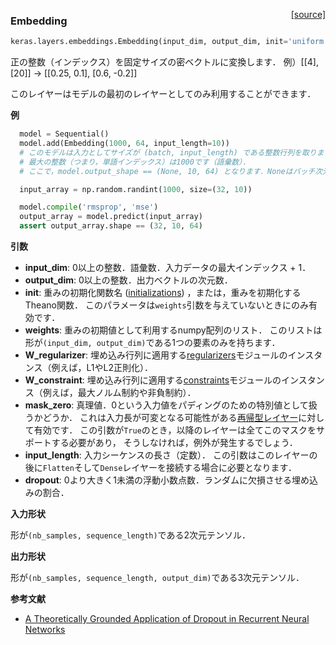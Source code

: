 <span style="float:right;">[[source]](https://github.com/fchollet/keras/blob/master/keras/layers/embeddings.py#L8)</span>
### Embedding

```python
keras.layers.embeddings.Embedding(input_dim, output_dim, init='uniform', input_length=None, W_regularizer=None, activity_regularizer=None, W_constraint=None, mask_zero=False, weights=None, dropout=0.0)
```

正の整数（インデックス）を固定サイズの密ベクトルに変換します．
例）[[4], [20]] -> [[0.25, 0.1], [0.6, -0.2]]

このレイヤーはモデルの最初のレイヤーとしてのみ利用することができます．

__例__

```python
  model = Sequential()
  model.add(Embedding(1000, 64, input_length=10))
  # このモデルは入力としてサイズが (batch, input_length) である整数行列を取ります．
  # 最大の整数（つまり，単語インデックス）は1000です（語彙数）．
  # ここで，model.output_shape == (None, 10, 64) となります．Noneはバッチ次元です．

  input_array = np.random.randint(1000, size=(32, 10))

  model.compile('rmsprop', 'mse')
  output_array = model.predict(input_array)
  assert output_array.shape == (32, 10, 64)
```

__引数__

  - __input_dim__: 0以上の整数．語彙数．入力データの最大インデックス + 1．
  - __output_dim__: 0以上の整数．出力ベクトルの次元数．
  - __init__: 重みの初期化関数名 ([initializations](../initializations.md)) ，または，重みを初期化するTheano関数．
    このパラメータは`weights`引数を与えていないときにのみ有効です．
  - __weights__: 重みの初期値として利用するnumpy配列のリスト．
    このリストは形が`(input_dim, output_dim)`である1つの要素のみを持ちます．
  - __W_regularizer__: 埋め込み行列に適用する[regularizers](../regularizers.md)モジュールのインスタンス（例えば，L1やL2正則化）．
  - __W_constraint__: 埋め込み行列に適用する[constraints](../constraints.md)モジュールのインスタンス（例えば，最大ノルム制約や非負制約）．
  - __mask_zero__: 真理値．0という入力値をパディングのための特別値として扱うかどうか．
    これは入力長が可変となる可能性がある[再帰型レイヤー](recurrent.md)に対して有効です．
    この引数が`True`のとき，以降のレイヤーは全てこのマスクをサポートする必要があり，
    そうしなければ，例外が発生するでしょう．
  - __input_length__: 入力シーケンスの長さ（定数）．
    この引数はこのレイヤーの後に`Flatten`そして`Dense`レイヤーを接続する場合に必要となります．
  - __dropout__: 0より大きく1未満の浮動小数点数．ランダムに欠損させる埋め込みの割合．

__入力形状__

形が`(nb_samples, sequence_length)`である2次元テンソル．

__出力形状__

形が`(nb_samples, sequence_length, output_dim)`である3次元テンソル．

__参考文献__

- [A Theoretically Grounded Application of Dropout in Recurrent Neural Networks](http://arxiv.org/abs/1512.05287)
